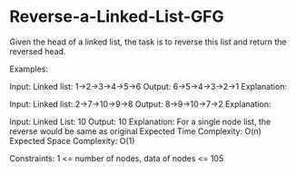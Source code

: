 # Reverse-a-Linked-List-GFG
Given the head of a linked list, the task is to reverse this list and return the reversed head.

Examples:

Input: Linked list: 1->2->3->4->5->6
Output: 6->5->4->3->2->1
Explanation:

Input: Linked list: 2->7->10->9->8 
Output: 8->9->10->7->2
Explanation:

Input: Linked List: 10
Output: 10
Explanation: For a single node list, the reverse would be same as original
Expected Time Complexity: O(n)
Expected Space Complexity: O(1)

Constraints:
1 <= number of nodes, data of nodes <= 105
